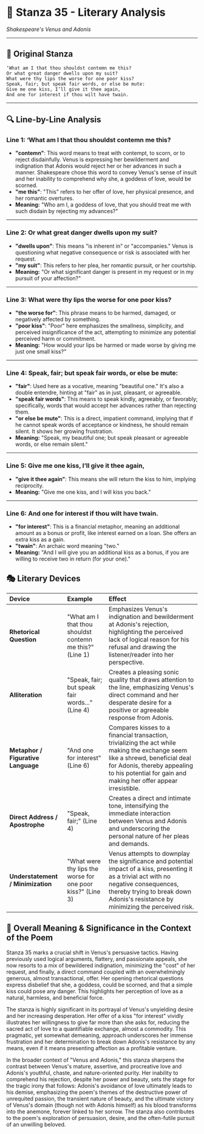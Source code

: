 # 🌹 Stanza 35 - Literary Analysis
*Shakespeare's Venus and Adonis*

---

## 📖 Original Stanza
```
‘What am I that thou shouldst contemn me this?
Or what great danger dwells upon my suit?
What were thy lips the worse for one poor kiss?
Speak, fair; but speak fair words, or else be mute:
Give me one kiss, I’ll give it thee again,        
And one for interest if thou wilt have twain.
```

---

## 🔍 Line-by-Line Analysis

### Line 1: ‘What am I that thou shouldst contemn me this?
*   **"contemn"**: This word means to treat with contempt, to scorn, or to reject disdainfully. Venus is expressing her bewilderment and indignation that Adonis would reject her or her advances in such a manner. Shakespeare chose this word to convey Venus's sense of insult and her inability to comprehend why she, a goddess of love, would be scorned.
*   **"me this"**: "This" refers to her offer of love, her physical presence, and her romantic overtures.
*   **Meaning:** "Who am I, a goddess of love, that you should treat me with such disdain by rejecting my advances?"

---

### Line 2: Or what great danger dwells upon my suit?
*   **"dwells upon"**: This means "is inherent in" or "accompanies." Venus is questioning what negative consequence or risk is associated with her request.
*   **"my suit"**: This refers to her plea, her romantic pursuit, or her courtship.
*   **Meaning:** "Or what significant danger is present in my request or in my pursuit of your affection?"

---

### Line 3: What were thy lips the worse for one poor kiss?
*   **"the worse for"**: This phrase means to be harmed, damaged, or negatively affected by something.
*   **"poor kiss"**: "Poor" here emphasizes the smallness, simplicity, and perceived insignificance of the act, attempting to minimize any potential perceived harm or commitment.
*   **Meaning:** "How would your lips be harmed or made worse by giving me just one small kiss?"

---

### Line 4: Speak, fair; but speak fair words, or else be mute:
*   **"fair"**: Used here as a vocative, meaning "beautiful one." It's also a double entendre, hinting at "fair" as in just, pleasant, or agreeable.
*   **"speak fair words"**: This means to speak kindly, agreeably, or favorably; specifically, words that would accept her advances rather than rejecting them.
*   **"or else be mute"**: This is a direct, impatient command, implying that if he cannot speak words of acceptance or kindness, he should remain silent. It shows her growing frustration.
*   **Meaning:** "Speak, my beautiful one; but speak pleasant or agreeable words, or else remain silent."

---

### Line 5: Give me one kiss, I’ll give it thee again,
*   **"give it thee again"**: This means she will return the kiss to him, implying reciprocity.
*   **Meaning:** "Give me one kiss, and I will kiss you back."

---

### Line 6: And one for interest if thou wilt have twain.
*   **"for interest"**: This is a financial metaphor, meaning an additional amount as a bonus or profit, like interest earned on a loan. She offers an extra kiss as a gain.
*   **"twain"**: An archaic word meaning "two."
*   **Meaning:** "And I will give you an additional kiss as a bonus, if you are willing to receive two in return (for your one)."

## 🎭 Literary Devices

| Device                | Example                                                     | Effect                                                                                                                                                                                                                                                                                            |
| :-------------------- | :---------------------------------------------------------- | :------------------------------------------------------------------------------------------------------------------------------------------------------------------------------------------------------------------------------------------------------------------------------------------------ |
| **Rhetorical Question** | "What am I that thou shouldst contemn me this?" (Line 1)   | Emphasizes Venus's indignation and bewilderment at Adonis's rejection, highlighting the perceived lack of logical reason for his refusal and drawing the listener/reader into her perspective.                                                                                              |
| **Alliteration**      | "Speak, fair; but speak fair words..." (Line 4)             | Creates a pleasing sonic quality that draws attention to the line, emphasizing Venus's direct command and her desperate desire for a positive or agreeable response from Adonis.                                                                                                            |
| **Metaphor / Figurative Language** | "And one for interest" (Line 6)                             | Compares kisses to a financial transaction, trivializing the act while making the exchange seem like a shrewd, beneficial deal for Adonis, thereby appealing to his potential for gain and making her offer appear irresistible.                                                                  |
| **Direct Address / Apostrophe** | "Speak, fair;" (Line 4)                                     | Creates a direct and intimate tone, intensifying the immediate interaction between Venus and Adonis and underscoring the personal nature of her pleas and demands.                                                                                                                            |
| **Understatement / Minimization** | "What were thy lips the worse for one poor kiss?" (Line 3) | Venus attempts to downplay the significance and potential impact of a kiss, presenting it as a trivial act with no negative consequences, thereby trying to break down Adonis's resistance by minimizing the perceived risk.                                                                 |

## 🎯 Overall Meaning & Significance in the Context of the Poem

Stanza 35 marks a crucial shift in Venus's persuasive tactics. Having previously used logical arguments, flattery, and passionate appeals, she now resorts to a mix of bewildered indignation, minimizing the "cost" of her request, and finally, a direct command coupled with an overwhelmingly generous, almost transactional, offer. Her opening rhetorical questions express disbelief that she, a goddess, could be scorned, and that a simple kiss could pose any danger. This highlights her perception of love as a natural, harmless, and beneficial force.

The stanza is highly significant in its portrayal of Venus's unyielding desire and her increasing desperation. Her offer of a kiss "for interest" vividly illustrates her willingness to give far more than she asks for, reducing the sacred act of love to a quantifiable exchange, almost a commodity. This pragmatic, yet somewhat demeaning, approach underscores her immense frustration and her determination to break down Adonis's resistance by any means, even if it means presenting affection as a profitable venture.

In the broader context of "Venus and Adonis," this stanza sharpens the contrast between Venus's mature, assertive, and procreative love and Adonis's youthful, chaste, and nature-oriented purity. Her inability to comprehend his rejection, despite her power and beauty, sets the stage for the tragic irony that follows: Adonis's avoidance of love ultimately leads to his demise, emphasizing the poem's themes of the destructive power of unrequited passion, the transient nature of beauty, and the ultimate victory of Venus's domain (though not with Adonis himself) as his blood transforms into the anemone, forever linked to her sorrow. The stanza also contributes to the poem's exploration of persuasion, desire, and the often-futile pursuit of an unwilling beloved.
